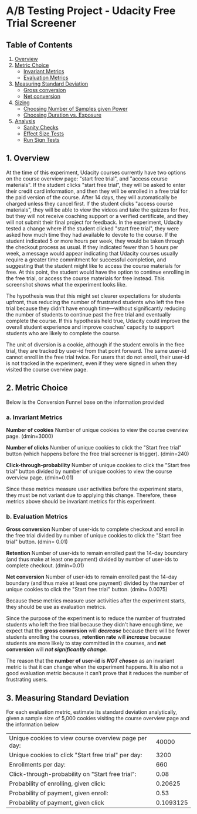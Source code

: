 # A/B Testing Project - Udacity Free Trial Screener
## Table of Contents
1. [Overview](#overview)
2. [Metric Choice](#metric-choice)
   - [Invariant Metrics](#invariant-metrics)
   - [Evaluation Metrics](#evaluation-metrics)
3. [Measuring Standard Deviation](#measuring-standard-deviation)
   - [Gross conversion](#gross-conversion)
   - [Net conversion](#net-conversion)
4. [Sizing](#sizing)
   - [Choosing Number of Samples given Power](#choosing-number-of-samples-given-power)
   - [Choosing Duration vs. Exposure](#choosing-duration-vs-exposure)
5. [Analysis](#analysis)
   - [Sanity Checks](#sanity-checks)
   - [Effect Size Tests](#effect-size-tests)
   - [Run Sign Tests](#run-sign-tests)

## 1. Overview

At the time of this experiment, Udacity courses currently have two options on the course overview page: "start free trial", and "access course materials". If the student clicks "start free trial", they will be asked to enter their credit card information, and then they will be enrolled in a free trial for the paid version of the course. After 14 days, they will automatically be charged unless they cancel first. If the student clicks "access course materials", they will be able to view the videos and take the quizzes for free, but they will not receive coaching support or a verified certificate, and they will not submit their final project for feedback. In the experiment, Udacity tested a change where if the student clicked "start free trial", they were asked how much time they had available to devote to the course. If the student indicated 5 or more hours per week, they would be taken through the checkout process as usual. If they indicated fewer than 5 hours per week, a message would appear indicating that Udacity courses usually require a greater time commitment for successful completion, and suggesting that the student might like to access the course materials for free. At this point, the student would have the option to continue enrolling in the free trial, or access the course materials for free instead. This screenshot shows what the experiment looks like.


The hypothesis was that this might set clearer expectations for students upfront, thus reducing the number of frustrated students who left the free trial because they didn't have enough time—without significantly reducing the number of students to continue past the free trial and eventually complete the course. If this hypothesis held true, Udacity could improve the overall student experience and improve coaches' capacity to support students who are likely to complete the course.


The unit of diversion is a cookie, although if the student enrolls in the free trial, they are tracked by user-id from that point forward. The same user-id cannot enroll in the free trial twice. For users that do not enroll, their user-id is not tracked in the experiment, even if they were signed in when they visited the course overview page.

## 2. Metric Choice

Below is the Conversion Funnel base on the information provided

### a. Invariant Metrics

**Number of cookies** Number of unique cookies to view the course overview page. (dmin=3000)

**Number of clicks** Number of unique cookies to click the "Start free trial" button (which happens before the free trial screener is trigger). (dmin=240)

**Click-through-probability** Number of unique cookies to click the "Start free trial" button divided by number of unique cookies to view the course overview page. (dmin=0.01)

Since these metrics measure user activities before the experiment starts, they must be not variant due to applying this change. Therefore, these metrics above should be invariant metrics for this experiment.

### b. Evaluation Metrics

**Gross conversion** Number of user-ids to complete checkout and enroll in the free trial divided by number of unique cookies to click the "Start free trial" button. (dmin= 0.01)

**Retention** Number of user-ids to remain enrolled past the 14-day boundary (and thus make at least one payment) divided by number of user-ids to complete checkout. (dmin=0.01)

**Net conversion** Number of user-ids to remain enrolled past the 14-day boundary (and thus make at least one payment) divided by the number of unique cookies to click the "Start free trial" button. (dmin= 0.0075)

Because these metrics measure user activities after the experiment starts, they should be use as evaluation metrics.

Since the purpose of the experiment is to reduce the number of frustrated students who left the free trial because they didn't have enough time, we expect that the **gross conversion** will ***decrease*** because there will be fewer students enrolling the courses, **retention rate** will ***increase*** because students are more likely to stay committed in the courses, and **net conversion** will ***not significantly change***. 
 
The reason that the **number of user-id** is ***NOT chosen*** as an invariant metric is that it can change when the experiment happens. It is also not a good evaluation metric because it can’t prove that it reduces the number of frustrating users.

## 3. Measuring Standard Deviation

For each evaluation metric, estimate its standard deviation analytically, given a sample size of 5,000 cookies visiting the course overview page and the information below

<table>
<tr>
<td>Unique cookies to view course overview page per day:</td>
<td>40000</td>
</tr>
<tr>
<td>Unique cookies to click "Start free trial" per day:</td>
<td>3200</td>
</tr>
<tr>
<td>Enrollments per day:</td>
<td>660</td>
</tr>
<tr>
<td>Click-through-probability on "Start free trial":</td>
<td>0.08</td>
</tr>
<tr>
<td>Probability of enrolling, given click:</td>
<td>0.20625</td>
</tr>
<tr>
<td>Probability of payment, given enroll:</td>
<td>0.53</td>
</tr>
<tr>
<td>Probability of payment, given click</td>
<td>0.1093125</td>
</tr>
</table>




